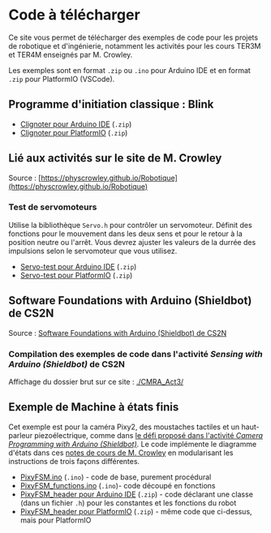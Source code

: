 # Code à télécharger

Ce site vous permet de télécharger des exemples de code pour les projets de robotique et d'ingénierie, notamment les activités pour les cours TER3M et TER4M enseignés par M. Crowley.

Les exemples sont en format `.zip` ou `.ino` pour Arduino IDE et en format `.zip` pour PlatformIO (VSCode).

## Programme d'initiation classique : Blink

* [Clignoter pour Arduino IDE](./arduinoide/blink/blink.ino) (`.zip`)
* [Clignoter pour PlatformIO](./platformio/blink-pio.zip) (`.zip`)

## Lié aux activités sur le site de M. Crowley
Source : [https://physcrowley.github.io/Robotique](https://physcrowley.github.io/Robotique)


### Test de servomoteurs

Utilise la bibliothèque `Servo.h` pour contrôler un servomoteur. Définit des fonctions pour le mouvement dans les deux sens et pour le retour à la position neutre ou l'arrêt. Vous devrez ajuster les valeurs de la durrée des impulsions selon le servomoteur que vous utilisez.

- [Servo-test pour Arduino IDE](./arduinoide/servo-test.zip) (`.zip`)
- [Servo-test pour PlatformIO](./platformio/servo-test-pio.zip) (`.zip`)

## Software Foundations with Arduino (Shieldbot) de CS2N

Source : [Software Foundations with Arduino (Shieldbot) de CS2N](https://www.cs2n.org/u/track_progress?id=290)

### Compilation des exemples de code dans l'activité _Sensing with Arduino (Shieldbot)_ de CS2N

Affichage du dossier brut sur ce site : [./CMRA_Act3/](./CMRA_Act3/)

## Exemple de Machine à états finis

Cet exemple est pour la caméra Pixy2, des moustaches tactiles et un haut-parleur piezoélectrique, comme dans [le défi proposé dans l'activité _Camera Programming with Arduino (Shieldbot)_](https://www.cs2n.org/u/mp/badge_pages/233). Le code implémente le diagramme d'états dans ces [notes de cours de M. Crowley](https://docs.google.com/document/d/1LxZwPFYOOgUi6hL9_VkzVpgnHcKnO2U3EskbVziUh4s/view) en modularisant les instructions de trois façons différentes.

- [PixyFSM.ino](./arduinoide/PixyFSM/PixyFSM.ino) (`.ino`) - code de base, purement procédural
- [PixyFSM_functions.ino](./arduinoide/PixyFSM_functions/PixyFSM_functions.ino) (`.ino`)- code découpé en fonctions
- [PixyFSM_header pour Arduino IDE](./arduinoide/PixyFSM_header.zip) (`.zip`) - code déclarant une classe (dans un fichier `.h`) pour les constantes et les fonctions du robot
- [PixyFSM_header pour PlatformIO](./platformio/PixyFSM_header_pio.zip) (`.zip`) - même code que ci-dessus, mais pour PlatformIO

